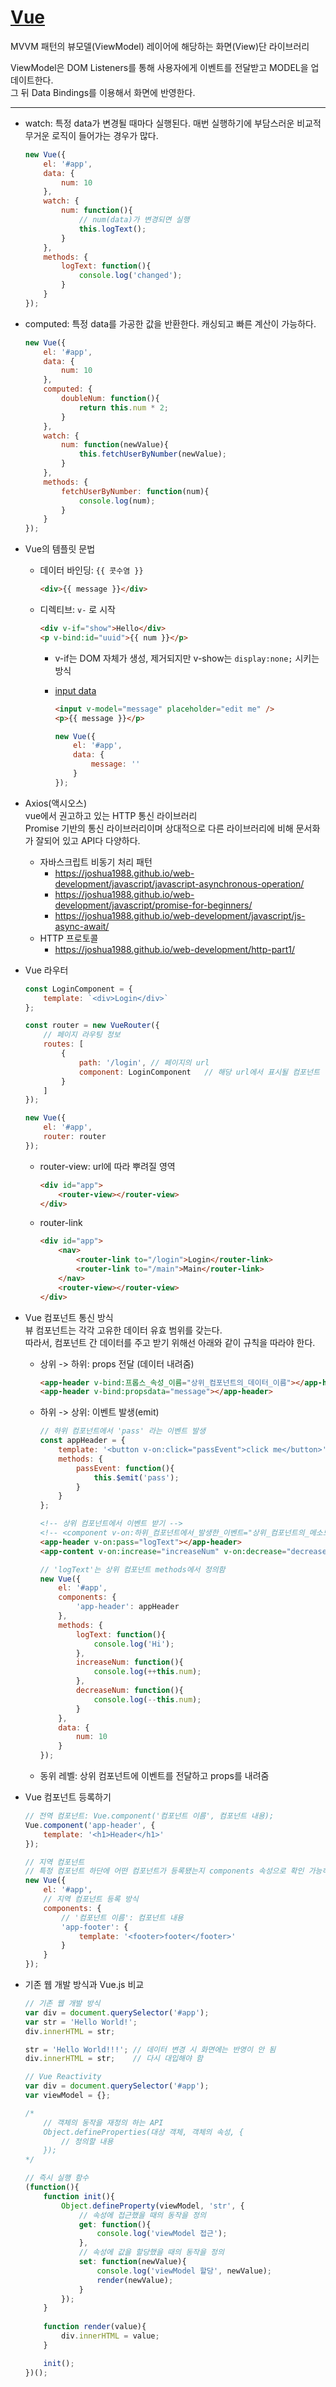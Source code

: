 # [Vue](https://v3-docs.vuejs-korea.org/guide/introduction.html)
MVVM 패턴의 뷰모델(ViewModel) 레이어에 해당하는 화면(View)단 라이브러리  

ViewModel은 DOM Listeners를 통해 사용자에게 이벤트를 전달받고 MODEL을 업데이트한다.  
그 뒤 Data Bindings를 이용해서 화면에 반영한다.

---

* watch: 특정 data가 변경될 때마다 실행된다. 매번 실행하기에 부담스러운 비교적 무거운 로직이 들어가는 경우가 많다.

	```js
	new Vue({
		el: '#app',
		data: {
			num: 10
		},
		watch: {
			num: function(){
				// num(data)가 변경되면 실행
				this.logText();
			}
		},
		methods: {
			logText: function(){
				console.log('changed');
			}
		}
	});
	```

* computed: 특정 data를 가공한 값을 반환한다. 캐싱되고 빠른 계산이 가능하다.

	```js
	new Vue({
		el: '#app',
		data: {
			num: 10
		},
		computed: {
			doubleNum: function(){
				return this.num * 2;
			}
		},
		watch: {
			num: function(newValue){
				this.fetchUserByNumber(newValue);
			}
		},
		methods: {
			fetchUserByNumber: function(num){
				console.log(num);
			}
		}
	});
	```

* Vue의 템플릿 문법
	* 데이터 바인딩: `{{ 콧수염 }}`
	
		```html
		<div>{{ message }}</div>
		```
		
	* 디렉티브: `v-` 로 시작

		```html
		<div v-if="show">Hello</div>
		<p v-bind:id="uuid">{{ num }}</p>
		```

		* v-if는 DOM 자체가 생성, 제거되지만 v-show는 `display:none;` 시키는 방식

		* [input data](https://vuejs.org/guide/essentials/forms.html#text)

			```html
			<input v-model="message" placeholder="edit me" />
			<p>{{ message }}</p>
			```
			```js
			new Vue({
				el: '#app',
				data: {
					message: ''
				}
			});
			```


* Axios(액시오스)  
vue에서 권고하고 있는 HTTP 통신 라이브러리  
Promise 기반의 통신 라이브러리이며 상대적으로 다른 라이브러리에 비해 문서화가 잘되어 있고 API다 다양하다.

	* 자바스크립트 비동기 처리 패턴
		* https://joshua1988.github.io/web-development/javascript/javascript-asynchronous-operation/
		* https://joshua1988.github.io/web-development/javascript/promise-for-beginners/
		* https://joshua1988.github.io/web-development/javascript/js-async-await/
	* HTTP 프로토콜
		* https://joshua1988.github.io/web-development/http-part1/

* Vue 라우터

	```js
	const LoginComponent = {
		template: `<div>Login</div>`
	};

	const router = new VueRouter({
		// 페이지 라우팅 정보
		routes: [
			{
				path: '/login',	// 페이지의 url
				component: LoginComponent	// 해당 url에서 표시될 컴포넌트
			}
		]
	});

	new Vue({
		el: '#app',
		router: router
	});
	```

	* router-view: url에 따라 뿌려질 영역

		```html
		<div id="app">
			<router-view></router-view>
		</div>
		```

	* router-link

		```html
		<div id="app">
			<nav>
				<router-link to="/login">Login</router-link>
				<router-link to="/main">Main</router-link>
			</nav>
			<router-view></router-view>
		</div>
		```

* Vue 컴포넌트 통신 방식  
뷰 컴포넌트는 각각 고유한 데이터 유효 범위를 갖는다.  
따라서, 컴포넌트 간 데이터를 주고 받기 위해선 아래와 같이 규칙을 따라야 한다.
	* 상위 -> 하위: props 전달 (데이터 내려줌)

		```html
		<app-header v-bind:프롭스_속성_이름="상위_컴포넌트의_데이터_이름"></app-header>
		<app-header v-bind:propsdata="message"></app-header>
		```

	* 하위 -> 상위: 이벤트 발생(emit)

		```js
		// 하위 컴포넌트에서 'pass' 라는 이벤트 발생
		const appHeader = {
			template: '<button v-on:click="passEvent">click me</button>',
			methods: {
				passEvent: function(){
					this.$emit('pass');
				}
			}
		};
		```

		```html
		<!-- 상위 컴포넌트에서 이벤트 받기 -->
		<!-- <component v-on:하위_컴포넌트에서_발생한_이벤트="상위_컴포넌트의_메소드"></component> -->
		<app-header v-on:pass="logText"></app-header>
		<app-content v-on:increase="increaseNum" v-on:decrease="decreaseNum"></app-content>
		```

		```js
		// 'logText'는 상위 컴포넌트 methods에서 정의함
		new Vue({
			el: '#app',
			components: {
				'app-header': appHeader
			},
			methods: {
				logText: function(){
					console.log('Hi');
				},
				increaseNum: function(){
					console.log(++this.num);
				},
				decreaseNum: function(){
					console.log(--this.num);
				}
			},
			data: {
				num: 10
			}
		});
		```

	* 동위 레벨: 상위 컴포넌트에 이벤트를 전달하고 props를 내려줌


* Vue 컴포넌트 등록하기
	```js
	// 전역 컴포넌트: Vue.component('컴포넌트 이름', 컴포넌트 내용);
	Vue.component('app-header', {
		template: '<h1>Header</h1>'
	});

	// 지역 컴포넌트
	// 특정 컴포넌트 하단에 어떤 컴포넌트가 등록됐는지 components 속성으로 확인 가능하기 때문에 보통 지역 컴포넌트를 사용
	new Vue({
		el: '#app',
		// 지역 컴포넌트 등록 방식
		components: {
			// '컴포넌트 이름': 컴포넌트 내용
			'app-footer': {
				template: '<footer>footer</footer>'
			}
		}
	});
	```

* 기존 웹 개발 방식과 Vue.js 비교
	```js
	// 기존 웹 개발 방식
	var div = document.querySelector('#app');
	var str = 'Hello World!';
	div.innerHTML = str;

	str = 'Hello World!!!';	// 데이터 변경 시 화면에는 반영이 안 됨
	div.innerHTML = str;	// 다시 대입해야 함
	```
	```js
	// Vue Reactivity
	var div = document.querySelector('#app');
	var viewModel = {};

	/*
		// 객체의 동작을 재정의 하는 API
		Object.defineProperties(대상 객체, 객체의 속성, {
			// 정의할 내용
		});
	*/

	// 즉시 실행 함수
	(function(){
		function init(){
			Object.defineProperty(viewModel, 'str', {
				// 속성에 접근했을 때의 동작을 정의
				get: function(){
					console.log('viewModel 접근');
				},
				// 속성에 값을 할당했을 때의 동작을 정의
				set: function(newValue){
					console.log('viewModel 할당', newValue);
					render(newValue);
				}
			});
		}
		
		function render(value){
			div.innerHTML = value;
		}

		init();
	})();
	```
